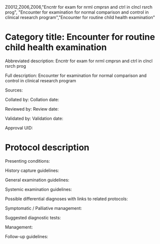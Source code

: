 Z0012,Z006,Z006,"Encntr for exam for nrml cmprsn and ctrl in clncl rsrch prog", "Encounter for examination for normal comparison and control in clinical research program","Encounter for routine child health examination"
# Category title: Encounter for routine child health examination

Abbreviated description: Encntr for exam for nrml cmprsn and ctrl in clncl rsrch prog

Full description: Encounter for examination for normal comparison and control in clinical research program

Sources:

Collated by:
Collation date:

Reviewed by:
Review date:

Validated by:
Validation date:

Approval UID:

# Protocol description

Presenting conditions:

History capture guidelines:

General examination guidelines:

Systemic examination guidelines:

Possible differential diagnoses with links to related protocols:

Symptomatic / Palliative management:

Suggested diagnostic tests:

Management:

Follow-up guidelines:

